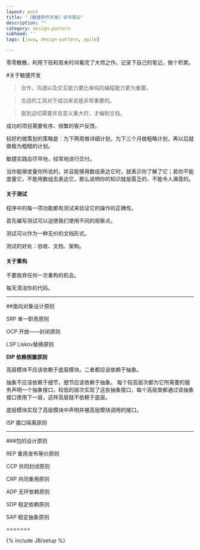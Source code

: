 ```yaml
---
layout: post
title: "《敏捷软件开发》读书笔记"
description: ""
category: design-pattern
subhead: ''
tags: [java, design-pattern, agile]

---
```

零零散散，利用下班和周末时间看完了大师之作。记录下自己的笔记，做个积累。

#关于敏捷开发

>合作，沟通以及交互能力要比单纯的编程能力更为重要。

>合适的工具对于成功来说是非常重要的。

>直到迫切需要并且意义重大时，才编制文档。

成功的项目需要有序、频繁的客户反馈。

较好的做策划的策略是：为下两周做详细计划，为下三个月做粗略计划，再以后就做极为粗糙的计划。

敏捷实践会尽早地，经常地进行交付。


当你能够度量你所说的，并且能够用数组表达它时，就表示你了解了它；若你不能度量它，不能用数组去表达它，那么说明你的知识就是匮乏的、不能令人满意的。

#### 关于测试

程序中的每一项功能都有测试来验证它的操作的正确性。

首先编写测试可以迫使我们使用不同的观察点。

测试可以作为一种无价的文档形式。

测试的好处：验收、文档、架构。

#### 关于重构

不要放弃任何一次重构的机会。

每天清洁你的代码。




----
##面向对象设计原则

SRP 单一职责原则

OCP 开放——封闭原则

LSP Liskov替换原则

**DIP 依赖倒置原则**

高层模块不应该依赖于底层模块。二者都应该依赖于抽象。

抽象不应该依赖于细节，细节应该依赖于抽象。
每个较高层次都为它所需要的服务声明一个抽象接口，较低的层次实现了这些抽象接口，每个高层类都通过该抽象接口使用下一层，这样高层就不依赖于底层。

底层模块实现了高层模块中声明并被高层模块调用的接口。



ISP 接口隔离原则

----
###包的设计原则

REP 重用发布等价原则

CCP 共同封闭原则

CRP 共同重用原则

ADP 无环依赖原则

SDP 稳定依赖原则

SAP 稳定抽象原则

=======


{% include JB/setup %}
